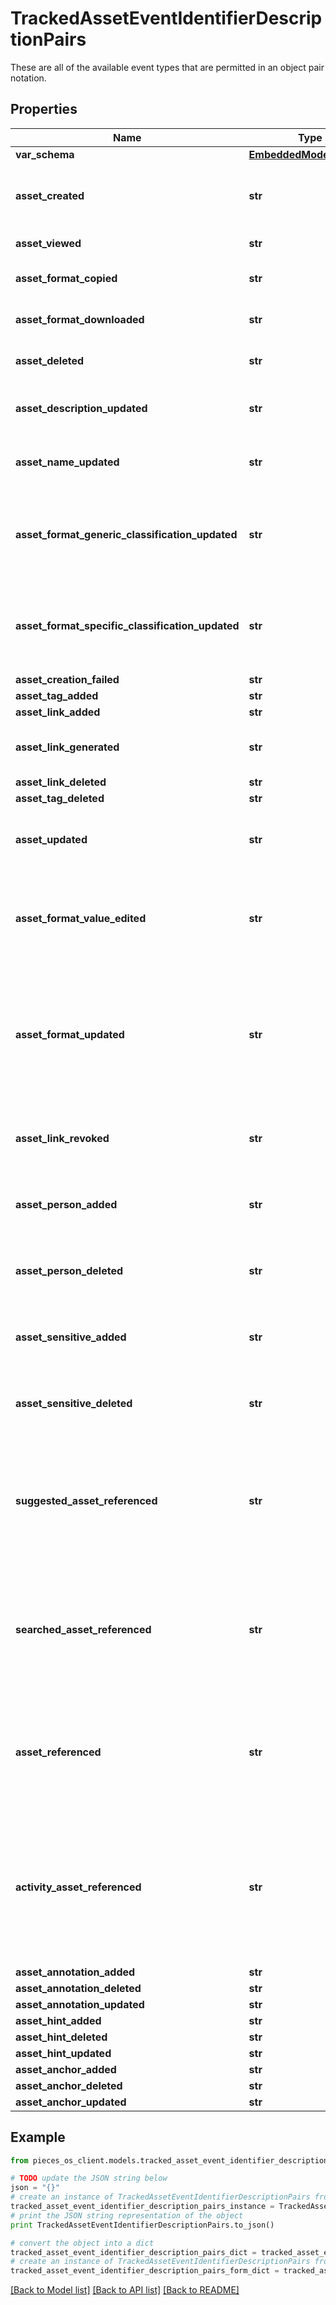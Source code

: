 # TrackedAssetEventIdentifierDescriptionPairs

These are all of the available event types that are permitted in an object pair notation.

## Properties
Name | Type | Description | Notes
------------ | ------------- | ------------- | -------------
**var_schema** | [**EmbeddedModelSchema**](EmbeddedModelSchema.md) |  | [optional] 
**asset_created** | **str** | The key value pair for an asset being created. | [optional] 
**asset_viewed** | **str** | An asset was viewed | [optional] 
**asset_format_copied** | **str** | An asset&#39;s format was copied | [optional] 
**asset_format_downloaded** | **str** | An asset&#39;s format was downloaded | [optional] 
**asset_deleted** | **str** | An asset was deleted or not | [optional] 
**asset_description_updated** | **str** | An asset was redescribed by the user | [optional] 
**asset_name_updated** | **str** | An asset was renamed by the user | [optional] 
**asset_format_generic_classification_updated** | **str** | A generic classification was changed on a format within an asset | [optional] 
**asset_format_specific_classification_updated** | **str** | A specific classification was changed on a format within an asset | [optional] 
**asset_creation_failed** | **str** |  | [optional] 
**asset_tag_added** | **str** |  | [optional] 
**asset_link_added** | **str** |  | [optional] 
**asset_link_generated** | **str** | user generated a link for the asset | [optional] 
**asset_link_deleted** | **str** |  | [optional] 
**asset_tag_deleted** | **str** |  | [optional] 
**asset_updated** | **str** | This is just a generic string for an asset was updated. | [optional] 
**asset_format_value_edited** | **str** | This is a side effect event for a format value getting edited that exists on an asset. | [optional] 
**asset_format_updated** | **str** | This is a generic activity event for an asset getting updated because our format was updated for some reason. | [optional] 
**asset_link_revoked** | **str** | This means that a shareable link was revoked. | [optional] 
**asset_person_added** | **str** | This just means that a person was added via the user. | [optional] 
**asset_person_deleted** | **str** | This just means that a person was deleted via the user. | [optional] 
**asset_sensitive_added** | **str** | This just means that a sensitive was added via the user. | [optional] 
**asset_sensitive_deleted** | **str** | This just means that a sensitive was deleted via the user. | [optional] 
**suggested_asset_referenced** | **str** | This means that an asset was view/used while the user was looking at the suggestion view. | [optional] 
**searched_asset_referenced** | **str** | This means that an asset was view/used while the user was looking at the searching view. | [optional] 
**asset_referenced** | **str** | This means that an asset was view/used while the user was looking at the default view. | [optional] 
**activity_asset_referenced** | **str** | This means that a user referenced an asset by first clicking on an asset within an activity event.(ie from the activity view) | [optional] 
**asset_annotation_added** | **str** |  | [optional] 
**asset_annotation_deleted** | **str** |  | [optional] 
**asset_annotation_updated** | **str** |  | [optional] 
**asset_hint_added** | **str** |  | [optional] 
**asset_hint_deleted** | **str** |  | [optional] 
**asset_hint_updated** | **str** |  | [optional] 
**asset_anchor_added** | **str** |  | [optional] 
**asset_anchor_deleted** | **str** |  | [optional] 
**asset_anchor_updated** | **str** |  | [optional] 

## Example

```python
from pieces_os_client.models.tracked_asset_event_identifier_description_pairs import TrackedAssetEventIdentifierDescriptionPairs

# TODO update the JSON string below
json = "{}"
# create an instance of TrackedAssetEventIdentifierDescriptionPairs from a JSON string
tracked_asset_event_identifier_description_pairs_instance = TrackedAssetEventIdentifierDescriptionPairs.from_json(json)
# print the JSON string representation of the object
print TrackedAssetEventIdentifierDescriptionPairs.to_json()

# convert the object into a dict
tracked_asset_event_identifier_description_pairs_dict = tracked_asset_event_identifier_description_pairs_instance.to_dict()
# create an instance of TrackedAssetEventIdentifierDescriptionPairs from a dict
tracked_asset_event_identifier_description_pairs_form_dict = tracked_asset_event_identifier_description_pairs.from_dict(tracked_asset_event_identifier_description_pairs_dict)
```
[[Back to Model list]](../README.md#documentation-for-models) [[Back to API list]](../README.md#documentation-for-api-endpoints) [[Back to README]](../README.md)


